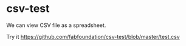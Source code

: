 # csv-test

We can view CSV file as a spreadsheet.

Try it https://github.com/fabfoundation/csv-test/blob/master/test.csv
